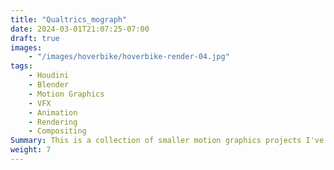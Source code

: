 ```yaml
---
title: "Qualtrics_mograph"
date: 2024-03-01T21:07:25-07:00
draft: true
images:
    - "/images/hoverbike/hoverbike-render-04.jpg"
tags:
    - Houdini
    - Blender
    - Motion Graphics
    - VFX
    - Animation
    - Rendering
    - Compositing
Summary: This is a collection of smaller motion graphics projects I've done over the years. Most use Houdini and Blender.
weight: 7
---
```


